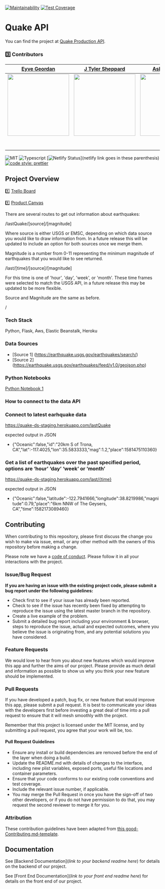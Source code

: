
[![Maintainability](https://api.codeclimate.com/v1/badges/9a013b0434bf5dabd26c/maintainability)](https://codeclimate.com/github/Lambda-School-Labs/quake-ds/maintainability)
[![Test Coverage](https://api.codeclimate.com/v1/badges/9a013b0434bf5dabd26c/test_coverage)](https://codeclimate.com/github/Lambda-School-Labs/quake-ds/test_coverage)


# Quake API

You can find the project at [Quake Production API](https://quake-ds-production.herokuapp.com).


### 3️⃣ Contributors


|                                       [Eyve Geordan](https://github.com/eyvonne)                                        |                                       [J Tyler Sheppard](https://github.com/jtsheppard)                                        |                                       [Ashwin Swamy](https://github.com/ash12hub)                                        |
| :-----------------------------------------------------------------------------------------------------------: | :-----------------------------------------------------------------------------------------------------------: | :-----------------------------------------------------------------------------------------------------------: |
|                      [<img src="https://github.com/Lambda-School-Labs/quake-ds/blob/Documentation/IMG_1754%202.jpg" width = "200" />](https://github.com/eyvonne)                       |                      [<img src="https://github.com/Lambda-School-Labs/quake-ds/blob/Documentation/Tyler.jpg" width = "200" />](https://github.com/jtsheppard)                       |                      [<img src="https://github.com/Lambda-School-Labs/quake-ds/blob/Documentation/ashwin.jpg" width = "200" />](https://github.com/ash12hub)                      |
|                 [<img src="https://github.com/favicon.ico" width="15"> ](https://github.com/eyvonne)                 |            [<img src="https://github.com/favicon.ico" width="15"> ](https://github.com/jtsheppard)             |           [<img src="https://github.com/favicon.ico" width="15"> ](https://github.com/ash12hub)            |
| [ <img src="https://static.licdn.com/sc/h/al2o9zrvru7aqj8e1x2rzsrca" width="15"> ](https://www.linkedin.com/in/eyvonne-geordan-2a2b55168/) | [ <img src="https://static.licdn.com/sc/h/al2o9zrvru7aqj8e1x2rzsrca" width="15"> ](https://www.linkedin.com/in/jtsheppard/) | [ <img src="https://static.licdn.com/sc/h/al2o9zrvru7aqj8e1x2rzsrca" width="15"> ](https://www.linkedin.com/) |




![MIT](https://img.shields.io/packagist/l/doctrine/orm.svg)
![Typescript](https://img.shields.io/npm/types/typescript.svg?style=flat)
[![Netlify Status](https://api.netlify.com/api/v1/badges/b5c4db1c-b10d-42c3-b157-3746edd9e81d/deploy-status)](netlify link goes in these parenthesis)
[![code style: prettier](https://img.shields.io/badge/code_style-prettier-ff69b4.svg?style=flat-square)](https://github.com/prettier/prettier)

## Project Overview


1️⃣ [Trello Board](https://trello.com/b/5WH9iB9n/labspt7-quake)

1️⃣ [Product Canvas](https://www.notion.so/User-Research-8cd64de109404266b2537457a426738d)

There are several routes to get out information about earthquakes:

/lastQuake/[source]/[magnitude]

Where source is either USGS or EMSC, depending on which data source you would like to draw information from. In a future release this will be updated to include an option for both sources once we merge them.

Magnitude is a number from 0-11 representing the minimum magnitude of earthquakes that you would like to see returned.


/last/[time]/[source]/[magnitude]

For this time is one of 'hour', 'day', 'week', or 'month'. These time frames were selected to match the USGS API, in a future release this may be updated to be more flexible.

Source and Magnitude are the same as before.

/

### Tech Stack

Python, Flask, Aws, Elastic Beanstalk, Heroku

### Data Sources

-   [Source 1] (https://earthquake.usgs.gov/earthquakes/search/)
-   [Source 2] (https://earthquake.usgs.gov/earthquakes/feed/v1.0/geojson.php)

### Python Notebooks

[Python Notebook 1](https://colab.research.google.com/drive/1g_zGrP7LCK4FNdJycQQcRJ_22iKL0_F6)


### How to connect to the data API
### Connect to latest earhquake data

https://quake-ds-staging.herokuapp.com/lastQuake

expected output in JSON
 - {"Oceanic":false,"id":"20km S of Trona, CA","lat":-117.4025,"lon":35.5833333,"mag":1.2,"place":1581475110360}

### Get a list of earthquakes over the past specified period, options are ‘hour’ ‘day’ ‘week’ or ‘month’
https://quake-ds-staging.herokuapp.com/last/{time}

expected output in JSON
 - {"Oceanic":false,"latitude":-122.7941666,"longitude":38.8219986,"magnitude":0.79,"place":"6km NNW of The Geysers, CA","time":1582173089460}


## Contributing

When contributing to this repository, please first discuss the change you wish to make via issue, email, or any other method with the owners of this repository before making a change.

Please note we have a [code of conduct](./code_of_conduct.md.md). Please follow it in all your interactions with the project.

### Issue/Bug Request

 **If you are having an issue with the existing project code, please submit a bug report under the following guidelines:**
 - Check first to see if your issue has already been reported.
 - Check to see if the issue has recently been fixed by attempting to reproduce the issue using the latest master branch in the repository.
 - Create a live example of the problem.
 - Submit a detailed bug report including your environment & browser, steps to reproduce the issue, actual and expected outcomes,  where you believe the issue is originating from, and any potential solutions you have considered.

### Feature Requests

We would love to hear from you about new features which would improve this app and further the aims of our project. Please provide as much detail and information as possible to show us why you think your new feature should be implemented.

### Pull Requests

If you have developed a patch, bug fix, or new feature that would improve this app, please submit a pull request. It is best to communicate your ideas with the developers first before investing a great deal of time into a pull request to ensure that it will mesh smoothly with the project.

Remember that this project is licensed under the MIT license, and by submitting a pull request, you agree that your work will be, too.

#### Pull Request Guidelines

- Ensure any install or build dependencies are removed before the end of the layer when doing a build.
- Update the README.md with details of changes to the interface, including new plist variables, exposed ports, useful file locations and container parameters.
- Ensure that your code conforms to our existing code conventions and test coverage.
- Include the relevant issue number, if applicable.
- You may merge the Pull Request in once you have the sign-off of two other developers, or if you do not have permission to do that, you may request the second reviewer to merge it for you.

### Attribution

These contribution guidelines have been adapted from [this good-Contributing.md-template](https://gist.github.com/PurpleBooth/b24679402957c63ec426).

## Documentation

See [Backend Documentation](_link to your backend readme here_) for details on the backend of our project.

See [Front End Documentation](_link to your front end readme here_) for details on the front end of our project.
